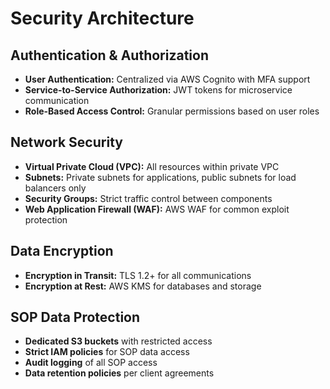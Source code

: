 # Security Architecture

## Authentication & Authorization
- **User Authentication:** Centralized via AWS Cognito with MFA support
- **Service-to-Service Authorization:** JWT tokens for microservice communication
- **Role-Based Access Control:** Granular permissions based on user roles

## Network Security
- **Virtual Private Cloud (VPC):** All resources within private VPC
- **Subnets:** Private subnets for applications, public subnets for load balancers only
- **Security Groups:** Strict traffic control between components
- **Web Application Firewall (WAF):** AWS WAF for common exploit protection

## Data Encryption
- **Encryption in Transit:** TLS 1.2+ for all communications
- **Encryption at Rest:** AWS KMS for databases and storage

## SOP Data Protection
- **Dedicated S3 buckets** with restricted access
- **Strict IAM policies** for SOP data access
- **Audit logging** of all SOP access
- **Data retention policies** per client agreements